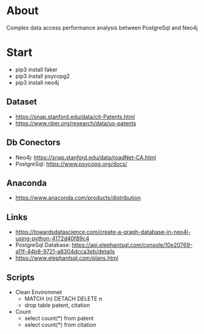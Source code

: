 # About
Complex data access performance analysis between PostgreSql and Neo4j

# Start 
 - pip3 install faker
 - pip3 install psycopg2
 - pip3 install neo4j

## Dataset
 - https://snap.stanford.edu/data/cit-Patents.html 
 - https://www.nber.org/research/data/us-patents
 
## Db Conectors
 - Neo4j: https://snap.stanford.edu/data/roadNet-CA.html 
 - PostgreSql: https://www.psycopg.org/docs/

## Anaconda
 - https://www.anaconda.com/products/distribution

## Links
 - https://towardsdatascience.com/create-a-graph-database-in-neo4j-using-python-4172d40f89c4
 - PostgreSql Database: https://api.elephantsql.com/console/10e20769-a11f-44b8-9721-a8304dcca3eb/details
 - https://www.elephantsql.com/plans.html

## Scripts
 - Clean Envirommet
    - MATCH (n) DETACH DELETE n
    - drop table patent, citation
 - Count 
    - select count(*) from patent
    - select count(*) from citation